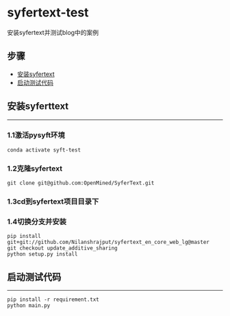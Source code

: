 # syfertext-test
安装syfertext并测试blog中的案例

## 步骤

- [安装syfertext](#安装syfertext)
- [启动测试代码](#启动测试代码)


## 安装syferttext
---
### 1.1激活pysyft环境
```
conda activate syft-test
```

### 1.2克隆syfertext
```
git clone git@github.com:OpenMined/SyferText.git
```
### 1.3cd到syfertext项目目录下

### 1.4切换分支并安装

```
pip install git+git://github.com/Nilanshrajput/syfertext_en_core_web_lg@master
git checkout update_additive_sharing
python setup.py install
```

## 启动测试代码
---

```
pip install -r requirement.txt
python main.py
```
